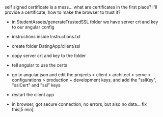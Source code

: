 self signed certificate is a mess... 
what are certificates in the first place?
I'll provide a certificate, how to make the browser to trust it?

* in StudentAssets/generateTrustedSSL folder we have server crt and key to our angular config
* instructions inside Instructions.txt

* create folder DatingApp/client/ssl 
* copy server crt and key to the folder

* tell angular to use the certs
* go to angular.json and edit the projects > client > architect > serve > configurations > production + development keys, and add the "sslKey", "sslCert" and "ssl" keys
* restart the client app

* in browser, got secure connection, no errors, but also no data... fix this[5 min]